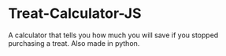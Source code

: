 # Treat-Calculator-JS
A calculator that tells you how much you will save if you stopped purchasing a treat. Also made in python.
